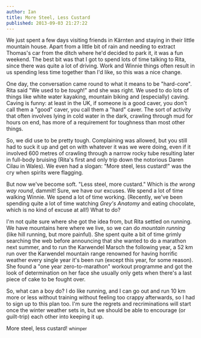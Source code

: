 ```yaml
---
author: Ian
title: More Steel, Less Custard
published: 2013-09-03 21:27:22
---
```


We just spent a few days visiting friends in Kärnten and staying in
their little mountain house.  Apart from a little bit of rain and
needing to extract Thomas's car from the ditch where he'd decided to
park it, it was a fun weekend.  The best bit was that I got to spend
lots of time talking to Rita, since there was quite a lot of driving.
Work and Winnie things often result in us spending less time together
than I'd like, so this was a nice change.

One day, the conversation came round to what it means to be
"hard-core".  Rita said "We used to be *tough*!" and she was right.
We used to do lots of things like white water kayaking, mountain
biking and (especially) caving.  Caving is funny: at least in the UK,
if someone is a good caver, you don't call them a "good" caver, you
call them a "hard" caver.  The sort of activity that often involves
lying in cold water in the dark, crawling through mud for hours on
end, has more of a requirement for toughness than most other things.

So, we did use to be pretty tough.  Complaining was allowed, but you
still had to suck it up and get on with whatever it was we were doing,
even if it involved 600 metres of crawling through a narrow rocky tube
resulting later in full-body bruising (Rita's first and only trip down
the notorious Daren Cilau in Wales).  We even had a slogan: "More
steel, less custard!" was the cry when spirits were flagging.

But now we've become soft.  "Less steel, more custard."  Which is *the
wrong way round*, dammit!  Sure, we have our excuses.  We spend a lot
of time walking Winnie.  We spend a lot of time working.  (Recently,
we've been spending quite a lot of time watching *Grey's Anatomy* and
eating chocolate, which is no kind of excuse at all!)  What to do?

I'm not quite sure where she got the idea from, but Rita settled on
running.  We have mountains here where we live, so we can do *mountain
running* (like hill running, but more painful).  She spent quite a bit
of time grimly searching the web before announcing that she wanted to
do a marathon next summer, and to run the Karwendel Marsch the
following year, a 52 km run over the Karwendel mountain range renowned
for having horrific weather every single year it's been run (except
this year, for some reason).  She found a "one year zero-to-marathon"
workout programme and got the look of determination on her face she
usually only gets when there's a last piece of cake to be fought over.

So, what can a boy do?  I do like running, and I can go out and run 10
km more or less without training without feeling too crappy
afterwards, so I had to sign up to this plan too.  I'm sure the
regrets and recriminations will start once the winter weather sets in,
but we should be able to encourage (or guilt-trip) each other into
keeping it up.

More steel, less custard!  <small>whimper</small>